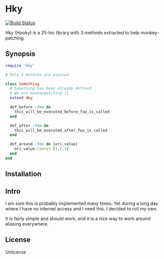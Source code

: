 Hky
===========================

[![Build Status](https://travis-ci.org/BakaBBQ/hky.svg?branch=master)](https://travis-ci.org/BakaBBQ/hky)

Hky (Hooky) is a 25-loc library with 3 methods extracted to help monkey-patching.

## Synopsis

```ruby
require 'hky'

# Only 3 methods are exposed

class Something
  # Something has been already defined
  # We are monkeypatching it
  extend Hky

  def_before :foo do
    this_will_be_executed_before_foo_is_called
  end

  def_after :foo do
    this_will_be_executed_after_foo_is_called
  end

  def_around :foo do |ori_value|
    ori_value.concat [1,2,3]
  end
end
```
## Installation



## Intro

I am sure this is probably implemented many times. Yet during a long day where I have no internet access and I need this. I decided to roll my own.

It is fairly simple and should work, and it is a nice way to work around
aliasing everywhere.

## License

Unlicense
